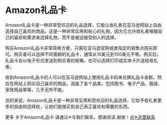 # Amazon礼品卡

Amazon礼品卡是一种非常受欢迎的礼品选择，它能让收礼者在亚马逊网站上自由选择自己喜欢的商品。这是一种非常实用和贴心的礼物，因为它允许收礼者根据自己的喜好和需求来选择礼物，而不是被迫接受别人的选择。

购买Amazon礼品卡非常简单方便，只需在亚马逊官网或者指定的销售点购买即可。购买者可以选择不同面额的礼品卡，通常从10美元到100美元不等。购买后，礼品卡会以电子形式发送到购买者的邮箱，也可以选择打印成实体卡片送给收礼者。

收到Amazon礼品卡的人可以在亚马逊网站上使用礼品卡码来兑换礼品卡金额，然后在网站上购买自己喜欢的商品，涵盖了各个品类，包括图书、电子产品、服装、家居用品等等，几乎无所不能。

总的来说，Amazon礼品卡是一种非常实用和受欢迎的礼品选择，它给予收礼者更多的自由和选择权，让他们能够买到自己真正喜欢和需要的东西。

更多 关于Amazon礼品卡 请通过✈与我们联系，感谢阅读,谢谢！[点✈这里联系](https://jiema.k02.cc)